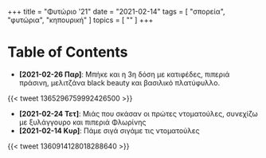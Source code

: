 +++
title = "Φυτώριο '21"
date = "2021-02-14"
tags = [ "σπορεία", "φυτώρια", "κηπουρική" ]
topics = [ "" ]
+++


# Table of Contents



-   **<span class="timestamp-wrapper"><span class="timestamp">[2021-02-26 Παρ]</span></span>**: Μπήκε και η 3η δόση με κατιφέδες, πιπεριά πράσινη, μελιτζάνα black beauty και βασιλικό πλατύφυλλο.

{{< tweet 1365296759992426500 >}}

-   **<span class="timestamp-wrapper"><span class="timestamp">[2021-02-24 Τετ]</span></span>**: Μιάς που σκάσαν οι πρώτες ντοματούλες, συνεχίζω με ξυλάγγουρο και πιπεριά Φλωρίνης
-   **<span class="timestamp-wrapper"><span class="timestamp">[2021-02-14 Κυρ]</span></span>**: Πάμε σιγά σιγάμε τις ντοματούλες

{{< tweet 1360914128018288640 >}}
